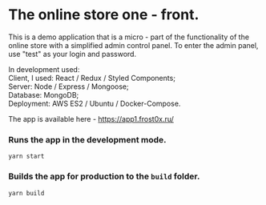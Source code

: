 # The online store one - front.  
This is a demo application that is a micro - part of the functionality of the online store with a simplified admin control panel. To enter the admin panel, use "test" as your login and password.

In development used:  
Сlient, I used: React / Redux / Styled Components;  
Server: Node / Express / Mongoose;  
Database: MongoDB;  
Deployment: AWS ES2 / Ubuntu / Docker-Compose.  

The app is available here - https://app1.frost0x.ru/

### Runs the app in the development mode.  
`yarn start`

### Builds the app for production to the `build` folder.  
`yarn build`
